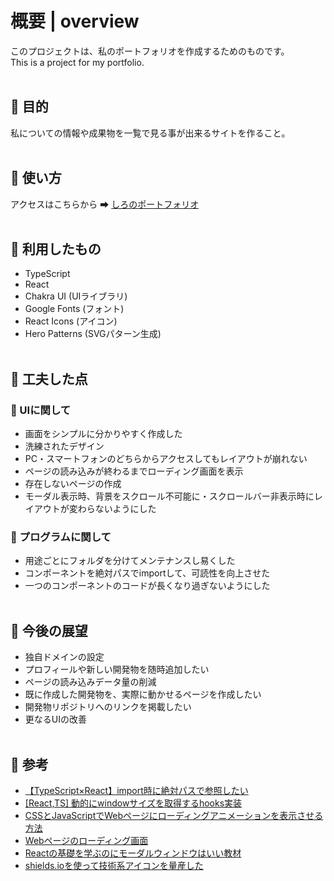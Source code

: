 # 概要 | overview
このプロジェクトは、私のポートフォリオを作成するためのものです。
<br>
This is a project for my portfolio.
<br><br>

## 🔷 目的
私についての情報や成果物を一覧で見る事が出来るサイトを作ること。
<br><br>

## 🔷 使い方
アクセスはこちらから ➡ [しろのポートフォリオ](https://create-portfolio-ruddy.vercel.app/)
<br><br>

## 🔷 利用したもの
* TypeScript
* React
* Chakra UI (UIライブラリ)
* Google Fonts (フォント)
* React Icons (アイコン)
* Hero Patterns (SVGパターン生成)
<br><br>
## 🔷 工夫した点

### 🔸 UIに関して
* 画面をシンプルに分かりやすく作成した
* 洗練されたデザイン
* PC・スマートフォンのどちらからアクセスしてもレイアウトが崩れない
* ページの読み込みが終わるまでローディング画面を表示
* 存在しないページの作成
* モーダル表示時、背景をスクロール不可能に・スクロールバー非表示時にレイアウトが変わらないようにした

### 🔸 プログラムに関して
* 用途ごとにフォルダを分けてメンテナンスし易くした
* コンポーネントを絶対パスでimportして、可読性を向上させた
* 一つのコンポーネントのコードが長くなり過ぎないようにした
<br><br>

## 🔷 今後の展望
* 独自ドメインの設定
* プロフィールや新しい開発物を随時追加したい
* ページの読み込みデータ量の削減
* 既に作成した開発物を、実際に動かせるページを作成したい
* 開発物リポジトリへのリンクを掲載したい
* 更なるUIの改善
<br><br>

## 🔷 参考
* [【TypeScript×React】import時に絶対パスで参照したい](https://zenn.dev/jumonji/articles/0c1722f4d111f1)
* [[React,TS] 動的にwindowサイズを取得するhooks実装](https://zenn.dev/kenghaya/articles/6020b6192dadec)
* [CSSとJavaScriptでWebページにローディングアニメーションを表示させる方法](https://www.webcreatorbox.com/tech/loading-animation)
* [Webページのローディング画面](https://qiita.com/tnakagawa/items/13246a6516b61f35d2f9)
* [Reactの基礎を学ぶのにモーダルウィンドウはいい教材](https://reffect.co.jp/react/react-modal/)
* [shields.ioを使って技術系アイコンを量産した](https://qiita.com/s-yoshiki/items/436bbe1f7160b610b05c)
